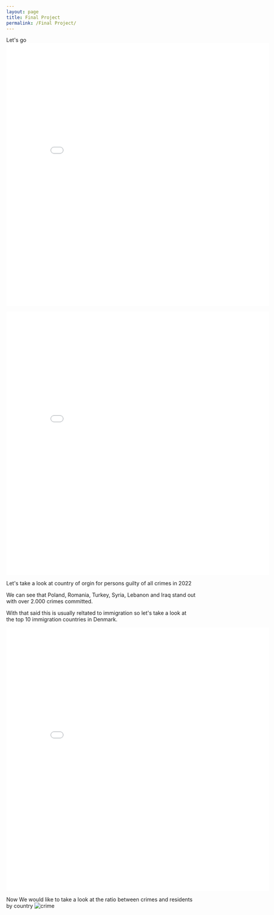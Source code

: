 ```yaml
---
layout: page
title: Final Project
permalink: /Final Project/
---
```

Let's go
<embed 
       type="text/html" 
       src="../final//dk_map_crimerate.html"
       width="700"
       height="700"
       >

<embed 
       type="text/html" 
       src="../final/Crime_Map.html"
       width="700"
       height="700"
       >

Let's take a look at country of orgin for persons guilty of all crimes in 2022

We can see that Poland, Romania, Turkey, Syria, Lebanon and Iraq stand out with over 2.000 crimes committed.

With that said this is usually reltated to immigration so let's take a look at the top 10 immigration countries in Denmark.

<embed 
       type="text/html" 
       src="../final/top10_countries_res.html"
       width="700"
       height="700"
       >

Now We would like to take a look at the ratio between crimes and residents by country
![crime][def]

[def]: ../final/png/crime_res_ratio.png


